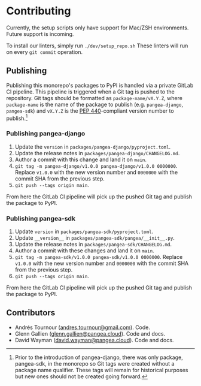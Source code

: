 # Contributing

Currently, the setup scripts only have support for Mac/ZSH environments.
Future support is incoming.

To install our linters, simply run `./dev/setup_repo.sh`
These linters will run on every `git commit` operation.

## Publishing

Publishing this monorepo's packages to PyPI is handled via a private GitLab CI
pipeline. This pipeline is triggered when a Git tag is pushed to the repository.
Git tags should be formatted as `package-name/vX.Y.Z`, where `package-name` is
the name of the package to publish (e.g. `pangea-django`, `pangea-sdk`) and
`vX.Y.Z` is the [PEP 440][]-compliant version number to publish.[^1]

### Publishing pangea-django

1. Update the `version` in `packages/pangea-django/pyproject.toml`.
2. Update the release notes in `packages/pangea-django/CHANGELOG.md`.
3. Author a commit with this change and land it on `main`.
4. `git tag -m pangea-django/v1.0.0 pangea-django/v1.0.0 0000000`. Replace
  `v1.0.0` with the new version number and `0000000` with the commit SHA from
  the previous step.
5. `git push --tags origin main`.

From here the GitLab CI pipeline will pick up the pushed Git tag and publish
the package to PyPI.

### Publishing pangea-sdk

1. Update `version` in `packages/pangea-sdk/pyproject.toml`.
2. Update `__version__` in `packages/pangea-sdk/pangea/__init__.py`.
3. Update the release notes in `packages/pangea-sdk/CHANGELOG.md`.
4. Author a commit with these changes and land it on `main`.
5. `git tag -m pangea-sdk/v1.0.0 pangea-sdk/v1.0.0 0000000`. Replace `v1.0.0`
  with the new version number and `0000000` with the commit SHA from the
  previous step.
6. `git push --tags origin main`.

From here the GitLab CI pipeline will pick up the pushed Git tag and publish
the package to PyPI.

## Contributors

- Andrés Tournour (andres.tournour@gmail.com). Code.
- Glenn Gallien (glenn.gallien@pangea.cloud). Code and docs.
- David Wayman (david.wayman@pangea.cloud). Code and docs.

[PEP 440]: https://peps.python.org/pep-0440/

[^1]: Prior to the introduction of pangea-django, there was only package,
pangea-sdk, in the monorepo so Git tags were created without a package name
qualifier. These tags will remain for historical purposes but new ones should
not be created going forward.
